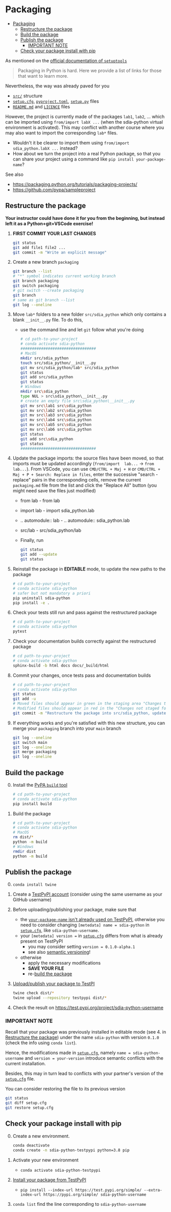 # Packaging

- [Packaging](#packaging)
  - [Restructure the package](#restructure-the-package)
  - [Build the package](#build-the-package)
  - [Publish the package](#publish-the-package)
    - [IMPORTANT NOTE](#important-note)
  - [Check your package install with pip](#check-your-package-install-with-pip)

As mentioned on the [official documentation of `setuptools`](https://setuptools.pypa.io/en/latest/userguide/quickstart.html#resources-on-python-packaging)
> Packaging in Python is hard. Here we provide a list of links for those that want to learn more.

Nevertheless, the way was already paved for you

- [`src/`](../src/) structure
- [`setup.cfg`](../setup.cfg), [`pyproject.toml`](../pyproject.toml), [`setup.py`](../setup.py) files
- [`README.md`](../README.md) and [`LICENCE`](../LICENSE) files

However, the project is currently made of the packages `lab1`, `lab2`, ... which can be imported  using `from/import labX ...` (when the sdia-python virtual environment is activated).
This may conflict with another course where you may also want to import the corresponding `lab*` files.

- Wouldn't it be clearer to import them using `from/import sdia_python.labX ...` instead?
- How about we turn the project into a real Python package, so that you can share your project using  a command like `pip install your-package-name`?

See also

- <https://packaging.python.org/tutorials/packaging-projects/>
- <https://github.com/pypa/sampleproject>

## Restructure the package

**Your instructor could have done it for you from the beginning, but instead left it as a Python+git+VSCode exercise!**

1. **FIRST COMMIT YOUR LAST CHANGES**

    ```bash
    git status
    git add file1 file2 ...
    git commit -m "Write an explicit message"
    ```

2. Create a new branch `packaging`

    ```bash
    git branch --list
    # "*" symbol indicates current working branch
    git branch packaging
    git switch packaging
    # git switch --create packaging
    git branch
    # same as git branch --list
    git log --oneline
    ```

3. Move `lab*` folders to a new folder `src/sdia_python` which only contains a blank `__init__.py` file. To do this,

   - use the command line and let `git` follow what you're doing

      ```bash
      # cd path-to-your-project
      # conda activate sdia-python
      #################################
      # MacOS
      mkdir src/sdia_python
      touch src/sdia_python/__init__.py
      git mv src/sdia_python/lab* src/sdia_python
      git status
      git add src/sdia_python
      git status
      # Windows
      mkdir src\sdia_python
      type NUL > src\sdia_python\__init__.py
      # create an empty file src\sdia_python\__init__.py
      git mv src\lab1 src\sdia_python
      git mv src\lab2 src\sdia_python
      git mv src\lab3 src\sdia_python
      git mv src\lab4 src\sdia_python
      git mv src\lab5 src\sdia_python
      git mv src\lab6 src\sdia_python
      git status
      git add src\sdia_python
      git status
      #################################
      ```

4. Update the package imports: the source files have been moved, so that imports must be updated accordingly (`from/import  lab...` -> `from lab...`). From VSCode, you can use `CMD/CTRL + Maj + H` or `CMD/CTRL + Maj + P + Search: Replace in files`, enter the successive "search - replace" pairs in the corresponding cells, remove the current `packaging.md` file from the list and click the "Replace All" button (you might need save the files just modified)

   - from lab - from lab
   - import lab - import sdia_python.lab
   - .. automodule:: lab - .. automodule:: sdia_python.lab
   - src/lab - src/sdia_python/lab

   - Finally, run

        ```bash
        git status
        git add --update
        git status
        ```

5. Reinstall the package in **EDITABLE** mode, to update the new paths to the package

    ```bash
    # cd path-to-your-project
    # conda activate sdia-python
    # safer but not mandatory a priori
    pip uninstall sdia-python
    pip install -e .
    ```

6. Check your tests still run and pass against the restructured package

    ```bash
    # cd path-to-your-project
    # conda activate sdia-python
    pytest
    ```

7. Check your documentation builds correctly against the restructured package

    ```bash
    # cd path-to-your-project
    # conda activate sdia-python
    sphinx-build -b html docs docs/_build/html
    ```

8. Commit your changes, once tests pass and documentation builds

    ```bash
    # cd path-to-your-project
    # conda activate sdia-python
    git status
    git add -u
    # Moved files should appear in green in the staging area "Changes to be committed:"
    # Modified files should appear in red in the "Changes not staged for commit:"
    git commit -m "Restructure the package into src/sdia_python, update imports accordingly"
    ```

9. If everything works and you're satisfied with this new structure, you can merge your `packaging` branch into your `main` branch

    ```bash
    git log --oneline
    git switch main
    git log --oneline
    git merge packaging
    git log --oneline
    ```

## Build the package

0. Install the [PyPA `build` tool](https://pypa-build.readthedocs.io/en/latest/index.html)

    ```bash
    # cd path-to-your-project
    # conda activate sdia-python
    pip install build
    ```

1. Build the package

    ```bash
    # cd path-to-your-project
    # conda activate sdia-python
    # MacOS
    rm dist/*
    python -m build
    # Windows
    rmdir dist
    python -m build
    ```

## Publish the package

0. `conda install twine`
1. Create a [TestPyPI account](https://test.pypi.org/account/register/) (consider using the same username as your GitHub username)
2. Before uploading/publishing your package, make sure that
    - the [`your-package-name` isn't already used on TestPyPI](https://test.pypi.org/search/?q=package-name), otherwise you need to consider changing `[metedata] name = sdia-python` in [`setup.cfg`](../setup.cfg), like `sdia-python-username`.
    - your `[metedata] version =` in [`setup.cfg`](../setup.cfg) differs from what is already present on TestPyPI
      - you may consider setting `version = 0.1.0-alpha.1`
      - see also [semantic versioning](https://semver.org/)!
    - otherwise
      - apply the necessary modifications
      - **SAVE YOUR FILE**
      - re-[build the package](#build-the-package)
3. [Upload/publish your package to TestPI](https://packaging.python.org/tutorials/packaging-projects/#uploading-the-distribution-archives)

    ```bash
    twine check dist/*
    twine upload --repository testpypi dist/*
    ```

4. Check the result on <https://test.pypi.org/project/sdia-python-username>

### IMPORTANT NOTE

Recall that your package was previously installed in editable mode (see 4. in [Restructure the package](#restructure-the-package)) under the name `sdia-python` with version `0.1.0` (check the info using `conda list`).

Hence, the modifications made in [`setup.cfg`](../setup.cfg), namely `name = sdia-python-username` and `version = your-version` introduce semantic conflicts with the current installation.

Besides, this may in turn lead to conflicts with your partner's version of the [`setup.cfg`](../setup.cfg) file.

You can consider restoring the file to its previous version

```bash
git status
git diff setup.cfg
git restore setup.cfg
```

## Check your package install with pip

0. Create a new environment.

   ```bash
   conda deactivate
   conda create -n sdia-python-testpypi python=3.8 pip
   ```

1. Activate your new environment
   - `conda activate sdia-python-testpypi`

2. [Install your package from TestPyPI](https://packaging.python.org/guides/using-testpypi/#using-testpypi-with-pip)
   - `pip install --index-url https://test.pypi.org/simple/ --extra-index-url https://pypi.org/simple/ sdia-python-username`

3. `conda list` find the line corresponding to `sdia-python-username`
